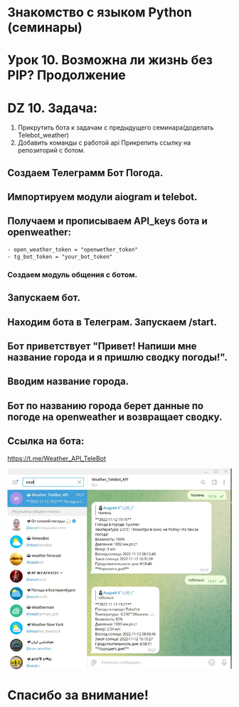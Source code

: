 # Знакомство с языком Python (семинары)
# Урок 10. Возможна ли жизнь без PIP? Продолжение

# DZ 10. Задача:
   1. Прикрутить бота к задачам с предыдущего семинара(доделать Telebot_weather)
   2. Добавить команды с работой api Прикрепить ссылку на репозиторий с ботом.


## Создаем Телеграмм Бот Погода.

## Импортируем модули aiogram и telebot.
## Получаем и прописываем API_keys бота и openweather:
    - open_weather_token = "openwether_token"
    - tg_bot_token = "your_bot_token"
### Создаем модуль общения с ботом.
## Запускаем бот.

## Находим бота в Телеграм. Запускаем /start.
## Бот приветствует "Привет! Напиши мне название города и я пришлю сводку погоды!".
## Вводим название города.
## Бот по названию города берет данные по погоде на openweather и возвращает сводку.

## Ссылка на бота:
https://t.me/Weather_API_TeleBot

![](Weather_telebot.jpg)

# Спасибо за внимание! 
